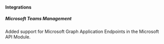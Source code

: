 
#### Integrations

##### Microsoft Teams Management

Added support for Microsoft Graph Application Endpoints in the Microsoft API Module.